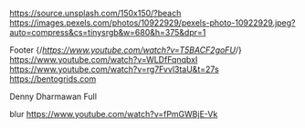 <https://source.unsplash.com/150x150/?beach>
<https://images.pexels.com/photos/10922929/pexels-photo-10922929.jpeg?auto=compress&cs=tinysrgb&w=680&h=375&dpr=1>

Footer
{/*<https://www.youtube.com/watch?v=T5BACF2goFU>*/}
<https://www.youtube.com/watch?v=WLDfFqnqbxI>
<https://www.youtube.com/watch?v=rg7Fvvl3taU&t=27s>
<https://bentogrids.com>

Denny Dharmawan
Full

blur
<https://www.youtube.com/watch?v=fPmGWBjE-Vk>
